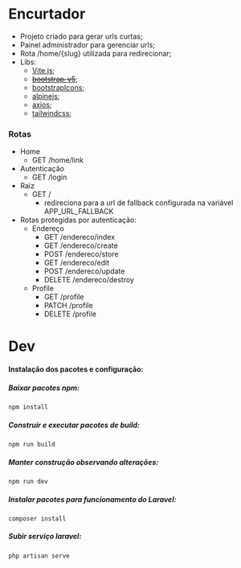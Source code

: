 # Encurtador

- Projeto criado para gerar urls curtas;
- Painel administrador para gerenciar urls;
- Rota /home/{slug} utilizada para redirecionar;
- Libs:
  - [Vite.js](https://vitejs.dev/);
  - ~~[bootstrap-v5](https://getbootstrap.com/)~~;
  - [bootstrapIcons](https://icons.getbootstrap.com/);
  - [alpinejs](https://alpinejs.dev/);
  - [axios](https://github.com/axios/axios);
  - [tailwindcss](https://tailwindcss.com/);

### Rotas

- Home
  - GET /home/link
- Autenticação
  - GET /login
- Raiz
    - GET /
        - redireciona para a url de fallback configurada na variável APP_URL_FALLBACK 
- Rotas protegidas por autenticação:
    - Endereço
        - GET /endereco/index
        - GET /endereco/create
        - POST /endereco/store
        - GET /endereco/edit
        - POST /endereco/update
        - DELETE /endereco/destroy
    - Profile
        - GET /profile
        - PATCH /profile
        - DELETE /profile


# Dev

#### Instalação dos pacotes e configuração:
##### Baixar pacotes npm:
`npm install`

##### Construir e executar pacotes de build:
`npm run build`

##### Manter construção observando alterações:
`npm run dev`

##### Instalar pacotes para funcionamento do Laravel:
`composer install`

##### Subir serviço laravel:
`php artisan serve`
